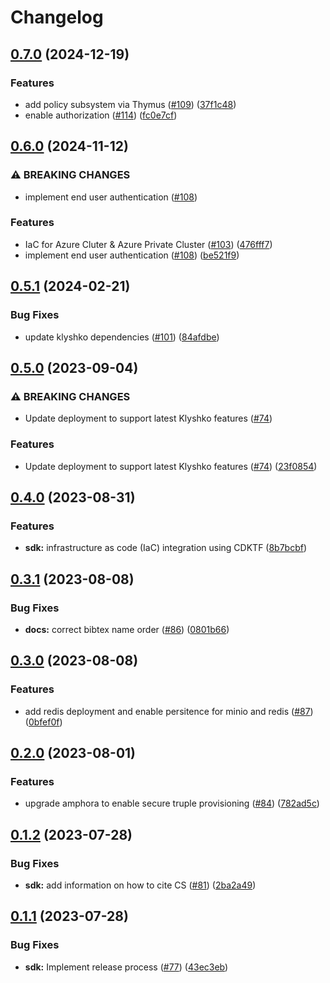 # Changelog

## [0.7.0](https://github.com/carbynestack/carbynestack/compare/sdk-v0.6.0...sdk-v0.7.0) (2024-12-19)


### Features

* add policy subsystem via Thymus ([#109](https://github.com/carbynestack/carbynestack/issues/109)) ([37f1c48](https://github.com/carbynestack/carbynestack/commit/37f1c4874d05e9f1fbf511ea61a92f6ccb327891))
* enable authorization ([#114](https://github.com/carbynestack/carbynestack/issues/114)) ([fc0e7cf](https://github.com/carbynestack/carbynestack/commit/fc0e7cf46372034869620fd2ea4cef11b4538a2b))

## [0.6.0](https://github.com/carbynestack/carbynestack/compare/sdk-v0.5.1...sdk-v0.6.0) (2024-11-12)


### ⚠ BREAKING CHANGES

* implement end user authentication ([#108](https://github.com/carbynestack/carbynestack/issues/108))

### Features

* IaC for Azure Cluter & Azure Private Cluster ([#103](https://github.com/carbynestack/carbynestack/issues/103)) ([476fff7](https://github.com/carbynestack/carbynestack/commit/476fff7570d004ea9a9e0eb278597566e50c4e4e))
* implement end user authentication ([#108](https://github.com/carbynestack/carbynestack/issues/108)) ([be521f9](https://github.com/carbynestack/carbynestack/commit/be521f9d962ec219f0e162e31e8e186eb3d5b568))

## [0.5.1](https://github.com/carbynestack/carbynestack/compare/sdk-v0.5.0...sdk-v0.5.1) (2024-02-21)

### Bug Fixes

- update klyshko dependencies
  ([#101](https://github.com/carbynestack/carbynestack/issues/101))
  ([84afdbe](https://github.com/carbynestack/carbynestack/commit/84afdbef1da595e155ee16f51e25e654f1d6b9b9))

## [0.5.0](https://github.com/carbynestack/carbynestack/compare/sdk-v0.4.0...sdk-v0.5.0) (2023-09-04)

### ⚠ BREAKING CHANGES

- Update deployment to support latest Klyshko features
  ([#74](https://github.com/carbynestack/carbynestack/issues/74))

### Features

- Update deployment to support latest Klyshko features
  ([#74](https://github.com/carbynestack/carbynestack/issues/74))
  ([23f0854](https://github.com/carbynestack/carbynestack/commit/23f0854486040d06880840ac915deb7db1c4bebd))

## [0.4.0](https://github.com/carbynestack/carbynestack/compare/sdk-v0.3.1...sdk-v0.4.0) (2023-08-31)

### Features

- **sdk:** infrastructure as code (IaC) integration using CDKTF
  ([8b7bcbf](https://github.com/carbynestack/carbynestack/commit/8b7bcbfcd233d4713c485c4b3c49c74469c3d864))

## [0.3.1](https://github.com/carbynestack/carbynestack/compare/sdk-v0.3.0...sdk-v0.3.1) (2023-08-08)

### Bug Fixes

- **docs:** correct bibtex name order
  ([#86](https://github.com/carbynestack/carbynestack/issues/86))
  ([0801b66](https://github.com/carbynestack/carbynestack/commit/0801b66d517f5deba841d8c17fcef582da90276f))

## [0.3.0](https://github.com/carbynestack/carbynestack/compare/sdk-v0.2.0...sdk-v0.3.0) (2023-08-08)

### Features

- add redis deployment and enable persitence for minio and redis
  ([#87](https://github.com/carbynestack/carbynestack/issues/87))
  ([0bfef0f](https://github.com/carbynestack/carbynestack/commit/0bfef0f7ccd822894acebb0e3f615b5c2d0a084f))

## [0.2.0](https://github.com/carbynestack/carbynestack/compare/sdk-v0.1.2...sdk-v0.2.0) (2023-08-01)

### Features

- upgrade amphora to enable secure truple provisioning
  ([#84](https://github.com/carbynestack/carbynestack/issues/84))
  ([782ad5c](https://github.com/carbynestack/carbynestack/commit/782ad5c2f882c4a64b10e6c71ba6286d1839b12d))

## [0.1.2](https://github.com/carbynestack/carbynestack/compare/sdk-v0.1.1...sdk-v0.1.2) (2023-07-28)

### Bug Fixes

- **sdk:** add information on how to cite CS
  ([#81](https://github.com/carbynestack/carbynestack/issues/81))
  ([2ba2a49](https://github.com/carbynestack/carbynestack/commit/2ba2a49358551a2dfcb944442086a151e19e1c5f))

## [0.1.1](https://github.com/carbynestack/carbynestack/compare/sdk-v0.1.0...sdk-v0.1.1) (2023-07-28)

### Bug Fixes

- **sdk:** Implement release process
  ([#77](https://github.com/carbynestack/carbynestack/issues/77))
  ([43ec3eb](https://github.com/carbynestack/carbynestack/commit/43ec3eb11bc23e8efc98adf8843add016f07c4e2))
